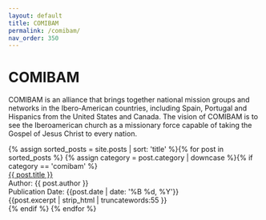 ```yaml
---
layout: default
title: COMIBAM
permalink: /comibam/
nav_order: 350
---
```

<h1 class="category-title">COMIBAM</h1>
<p>COMIBAM is an alliance that brings together national mission groups and networks in the Ibero-American countries, including Spain, Portugal and Hispanics from the United States and Canada. The vision of COMIBAM is to see the Iberoamerican church as a missionary force capable of taking the Gospel of Jesus Christ to every nation.</p>

<div class="article-container">
 {% assign sorted_posts = site.posts | sort: 'title' %}{% for post in sorted_posts %}
    {% assign category = post.category | downcase %}{% if category == 'comibam' %}
      <div class="article-list">
        <div class="article-category"></div>
        <div class="article-summary">
          <a href="{{ post.url | prepend: site.baseurl }}">{{ post.title }}</a><br>
          <div class="author">Author: {{ post.author }}</div>
          <div class="publication-date">Publication Date: <time datetime="{{post.date | date: '%F'}}">{{post.date | date: '%B %d, %Y'}}</time></div>
          <div class="excerpt">{{post.excerpt | strip_html | truncatewords:55 }}</div>
        </div>
      </div>
    {% endif %}
  {% endfor %}
</div>
